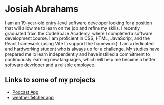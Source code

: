   # Josiah Abrahams
  I am an 19-year-old entry-level software developer looking for a position that will allow me to learn on the job and refine my skills. I recently graduated from the CodeSpace Academy, where I completed a software development course. I am proficient in CSS, HTML, JavaScript, and the React framework (using Vite to support the framework). I am a dedicated and hardworking student who is always up for a challenge. My studies have prepared me to learn independently and have instilled a commitment to continuously learning new languages, which will help me become a better software developer and a reliable employee.
  ## Links to some of my projects
  - [Podcast App](https://github.com/josiahabrahams/-josiahabrahams-JOSABR047_SOZ2301_Group3_Josiah_Abrahams_DWA18.git)
  - [weather fetcher app ](https://github.com/josiahabrahams/weather_fetcher.git)


